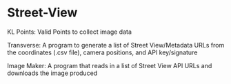 # Street-View
KL Points:  Valid Points to collect image data

Transverse:  A program to generate a list of Street View/Metadata URLs from the coordinates (.csv file), camera positions, and API key/signature 

Image Maker:  A program that reads in a list of Street View API URLs and downloads the image produced
